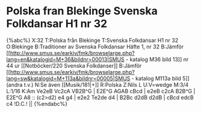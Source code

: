 # Polska fran Blekinge Svenska Folkdansar H1 nr 32

{%abc%}
X:32
T:Polska från Blekinge
T:Svenska Folkdansar H1 nr 32
O:Blekinge
B:Traditioner av Svenska Folkdansar Häfte 1, nr 32
B:Jämför [[http://www.smus.se/earkiv/fmk/browselarge.php?lang=en&katalogid=M+36&bildnr=00013|SMUS - katalog M36 bild 13]] nr 44 ur [[Notböcker/220 Svenska Folkdanser]]
B:Jämför [[http://www.smus.se/earkiv/fmk/browselarge.php?lang=sw&katalogid=M+113a&bildnr=00005|SMUS - katalog M113a bild 5]] (andra t.v.)
N:Se även [[Musik/181|+]]
R:Polska
Z:Nils L
U:V=wedge
M:3/4
L:1/16
K:Am
Ve2eB Vc2cA VB2B^G | E2E^G AGAB cBcd | e2eB c2cA B2B^G | E2E^G A8 ::
(c2>d2) e4 g4 | e2e2 Te2de d4 | B2Bc d2dB d2dB | cBcd edcB c4 !D.C.! ||
{%endabc%}
